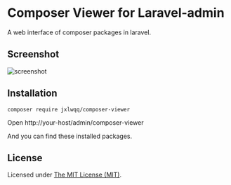 # Composer Viewer for Laravel-admin

A web interface of composer packages in laravel.

## Screenshot

![screenshot](https://user-images.githubusercontent.com/2421068/46718077-a7fadc00-cc9c-11e8-9219-c8a2bac1219e.png)


## Installation
```
composer require jxlwqq/composer-viewer
```

Open http://your-host/admin/composer-viewer

And you can find these installed packages.

## License

Licensed under [The MIT License (MIT)](LICENSE).
